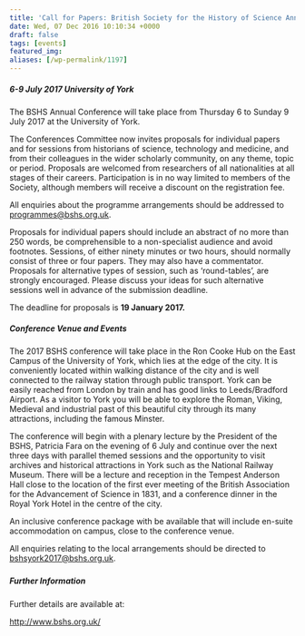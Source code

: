 ```yaml
---
title: 'Call for Papers: British Society for the History of Science Annual Conference 2017'
date: Wed, 07 Dec 2016 10:10:34 +0000
draft: false
tags: [events]
featured_img: 
aliases: [/wp-permalink/1197]
---
```


<div class="entry-post"><h5>6-9 July 2017
University of York</h5>
The BSHS Annual Conference will take place from Thursday 6 to Sunday 9 July 2017 at the University of York.

The Conferences Committee now invites proposals for individual papers and for sessions from historians of science, technology and medicine, and from their colleagues in the wider scholarly community, on any theme, topic or period. Proposals are welcomed from researchers of all nationalities at all stages of their careers. Participation is in no way limited to members of the Society, although members will receive a discount on the registration fee.

All enquiries about the programme arrangements should be addressed to <a href="mailto:programmes@bshs.org.uk">programmes@bshs.org.uk</a>.

Proposals for individual papers should include an abstract of no more than 250 words, be comprehensible to a non-specialist audience and avoid footnotes. Sessions, of either ninety minutes or two hours, should normally consist of three or four papers. They may also have a commentator. Proposals for alternative types of session, such as ‘round-tables’, are strongly encouraged. Please discuss your ideas for such alternative sessions well in advance of the submission deadline.

The deadline for proposals is <strong>19 January 2017.</strong>
<h5>Conference Venue and Events</h5>
The 2017 BSHS conference will take place in the Ron Cooke Hub on the East Campus of the University of York, which lies at the edge of the city. It is conveniently located within walking distance of the city and is well connected to the railway station through public transport. York can be easily reached from London by train and has good links to Leeds/Bradford Airport. As a visitor to York you will be able to explore the Roman, Viking, Medieval and industrial past of this beautiful city through its many attractions, including the famous Minster.

The conference will begin with a plenary lecture by the President of the BSHS, Patricia Fara on the evening of 6 July and continue over the next three days with parallel themed sessions and the opportunity to visit archives and historical attractions in York such as the National Railway Museum. There will be a lecture and reception in the Tempest Anderson Hall close to the location of the first ever meeting of the British Association for the Advancement of Science in 1831, and a conference dinner in the Royal York Hotel in the centre of the city.

An inclusive conference package with be available that will include en-suite accommodation on campus, close to the conference venue.

All enquiries relating to the local arrangements should be directed to <a href="mailto:bshsyork2017@bshs.org.uk">bshsyork2017@bshs.org.uk</a>.
<h5></h5>
<h5>Further Information</h5>
Further details are available at:

<a href="http://www.bshs.org.uk/">http://www.bshs.org.uk/</a></div>